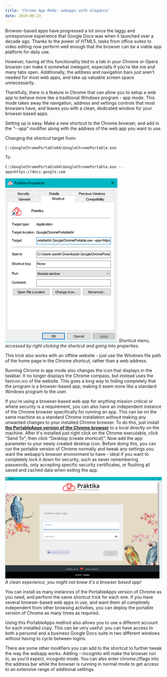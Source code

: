 ```yaml
---
title: "Chrome App Mode: webapps with elegance"
date: 2019-09-23
---
```


Browser-based apps have progressed a lot since the laggy and unresponsive experience that Google Docs was when it launched over a decade ago. Thanks to the power of HTML5, tasks from office suites to video editing now perform well enough that the browser can be a viable app platform for daily use.

However, having all this functionality tied to a tab in your Chrome or Opera browser can make it somewhat inelegant, especially if you're like me and many tabs open. Additionally, the address and navigation bars  just aren't needed for most web apps, and take up valuable screen space unnecessarily.

Thankfully, there is a feature in Chrome that can allow you to setup a web app to behave more like a traditional Windows program - app mode. This mode takes away the navigation, address and settings controls that most browsers have, and leaves you with a clean, dedicated window for your browser based apps.

Setting up is easy. Make a new shortcut to the Chrome browser, and add in the “--app” modifier along with the address of the web app you want to use.

Changing the shortcut target from:

```
C:\GoogleChromePortable64\GoogleChromePortable.exe
```

To

```
C:\GoogleChromePortable64\GoogleChromePortable.exe --app=https://docs.google.com
```

![Shortcut.](../../assets/images/blog/portableshortcut.png)
_Shortcut menu, accessed by right clicking the shortcut and going into properties._

This trick also works with an offline website - just use the Windows file path of the home page in the Chrome shortcut, rather than a web address.

Running Chrome in app mode also changes the icon that displays in the taskbar. It no longer displays the Chrome compass, but instead uses the favicon.ico of the website. This goes a long way to hiding completely that the program is a browser-based app, making it seem more like a standard Windows program to the user.

If you're using a browser-based web app for anything mission critical or where security is a requirement, you can also have an independent instance of the Chrome browser specifically for running an app. This can be on the same machine as a standard Chrome installation without making any unwanted changes to your installed Chrome browser. To do this, just install **[the PortableApps version of the Chrome browser](https://portableapps.com/apps/internet/google_chrome_portable)** to a local directly on the machine. After it's installed just right click on the Chrome executable, click “Send To”, then click “Desktop (create shortcut)”. Now add the app parameter to your newly created desktop icon. Before doing this, you can run the portable version of Chrome normally and tweak any settings you want the webapp's browser environment to have - ideal if you want to completely lock it down for security, such as never remembering passwords, only accepting specific security certificates, or flushing all saved and cached data when exiting the app.

![browser.](../../assets/images/blog/browser.png)
_A clean experience, you might not know it's a browser based app!_

You can install as many instances of the PortableApps version of Chrome as you need, and perform the same shortcut trick for each one. If you have several browser-based web apps in use, and want them all completely independent from other browsing activities, you can deploy the portable version of Chrome as many times as required.

Using this PortableApps method also allows you to use a different account for each installed copy. This can be very useful: you can have access to both a personal and a business Google Docs suite in two different windows without having to cycle between logins.

There are some other modifiers you can add to the shortcut to further tweak the way the webapp works. Adding --incognito will make the browser run in, as you'd expect, incognito mode. You can also enter chrome://flags into the address bar while the browser is running in normal mode to get access to an extensive range of additional settings.
